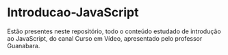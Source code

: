# Introducao-JavaScript
Estão presentes neste repositório, todo o conteúdo estudado de introdução ao JavaScript, do canal Curso em Vídeo, apresentado pelo professor Guanabara. 
